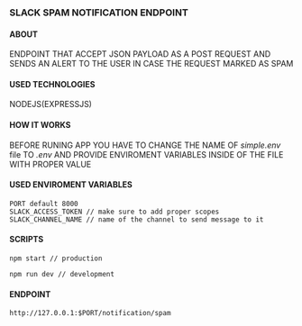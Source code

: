 ### SLACK SPAM NOTIFICATION ENDPOINT

#### ABOUT

ENDPOINT THAT ACCEPT JSON PAYLOAD AS A POST REQUEST AND SENDS AN ALERT TO THE USER IN CASE THE REQUEST MARKED AS SPAM

#### USED TECHNOLOGIES

NODEJS(EXPRESSJS)

#### HOW IT WORKS

BEFORE RUNING APP YOU HAVE TO CHANGE THE NAME OF _simple.env_ file TO _.env_
AND PROVIDE ENVIROMENT VARIABLES INSIDE OF THE FILE WITH PROPER VALUE

#### USED ENVIROMENT VARIABLES

```
PORT default 8000
SLACK_ACCESS_TOKEN // make sure to add proper scopes
SLACK_CHANNEL_NAME // name of the channel to send message to it
```

#### SCRIPTS

```
npm start // production
```

```
npm run dev // development
```

#### ENDPOINT

```
http://127.0.0.1:$PORT/notification/spam
```
